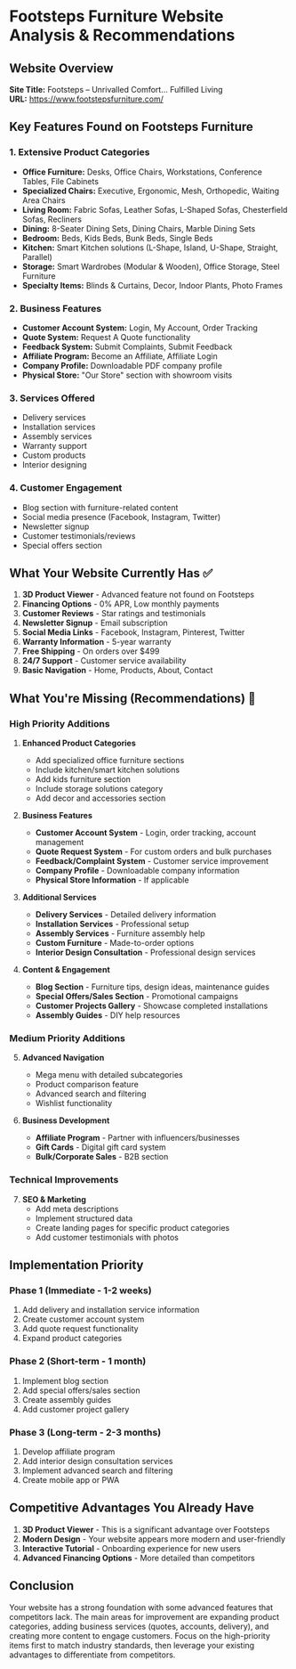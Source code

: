 # Footsteps Furniture Website Analysis & Recommendations

## Website Overview
**Site Title:** Footsteps – Unrivalled Comfort… Fulfilled Living  
**URL:** https://www.footstepsfurniture.com/

## Key Features Found on Footsteps Furniture

### 1. **Extensive Product Categories**
- **Office Furniture:** Desks, Office Chairs, Workstations, Conference Tables, File Cabinets
- **Specialized Chairs:** Executive, Ergonomic, Mesh, Orthopedic, Waiting Area Chairs
- **Living Room:** Fabric Sofas, Leather Sofas, L-Shaped Sofas, Chesterfield Sofas, Recliners
- **Dining:** 8-Seater Dining Sets, Dining Chairs, Marble Dining Sets
- **Bedroom:** Beds, Kids Beds, Bunk Beds, Single Beds
- **Kitchen:** Smart Kitchen solutions (L-Shape, Island, U-Shape, Straight, Parallel)
- **Storage:** Smart Wardrobes (Modular & Wooden), Office Storage, Steel Furniture
- **Specialty Items:** Blinds & Curtains, Decor, Indoor Plants, Photo Frames

### 2. **Business Features**
- **Customer Account System:** Login, My Account, Order Tracking
- **Quote System:** Request A Quote functionality
- **Feedback System:** Submit Complaints, Submit Feedback
- **Affiliate Program:** Become an Affiliate, Affiliate Login
- **Company Profile:** Downloadable PDF company profile
- **Physical Store:** "Our Store" section with showroom visits

### 3. **Services Offered**
- Delivery services
- Installation services
- Assembly services
- Warranty support
- Custom products
- Interior designing

### 4. **Customer Engagement**
- Blog section with furniture-related content
- Social media presence (Facebook, Instagram, Twitter)
- Newsletter signup
- Customer testimonials/reviews
- Special offers section

## What Your Website Currently Has ✅

1. **3D Product Viewer** - Advanced feature not found on Footsteps
2. **Financing Options** - 0% APR, Low monthly payments
3. **Customer Reviews** - Star ratings and testimonials
4. **Newsletter Signup** - Email subscription
5. **Social Media Links** - Facebook, Instagram, Pinterest, Twitter
6. **Warranty Information** - 5-year warranty
7. **Free Shipping** - On orders over $499
8. **24/7 Support** - Customer service availability
9. **Basic Navigation** - Home, Products, About, Contact

## What You're Missing (Recommendations) 🚀

### **High Priority Additions**

1. **Enhanced Product Categories**
   - Add specialized office furniture sections
   - Include kitchen/smart kitchen solutions
   - Add kids furniture section
   - Include storage solutions category
   - Add decor and accessories section

2. **Business Features**
   - **Customer Account System** - Login, order tracking, account management
   - **Quote Request System** - For custom orders and bulk purchases
   - **Feedback/Complaint System** - Customer service improvement
   - **Company Profile** - Downloadable company information
   - **Physical Store Information** - If applicable

3. **Additional Services**
   - **Delivery Services** - Detailed delivery information
   - **Installation Services** - Professional setup
   - **Assembly Services** - Furniture assembly help
   - **Custom Furniture** - Made-to-order options
   - **Interior Design Consultation** - Professional design services

4. **Content & Engagement**
   - **Blog Section** - Furniture tips, design ideas, maintenance guides
   - **Special Offers/Sales Section** - Promotional campaigns
   - **Customer Projects Gallery** - Showcase completed installations
   - **Assembly Guides** - DIY help resources

### **Medium Priority Additions**

5. **Advanced Navigation**
   - Mega menu with detailed subcategories
   - Product comparison feature
   - Advanced search and filtering
   - Wishlist functionality

6. **Business Development**
   - **Affiliate Program** - Partner with influencers/businesses
   - **Gift Cards** - Digital gift card system
   - **Bulk/Corporate Sales** - B2B section

### **Technical Improvements**

7. **SEO & Marketing**
   - Add meta descriptions
   - Implement structured data
   - Create landing pages for specific product categories
   - Add customer testimonials with photos

## Implementation Priority

### **Phase 1 (Immediate - 1-2 weeks)**
1. Add delivery and installation service information
2. Create customer account system
3. Add quote request functionality
4. Expand product categories

### **Phase 2 (Short-term - 1 month)**
1. Implement blog section
2. Add special offers/sales section
3. Create assembly guides
4. Add customer project gallery

### **Phase 3 (Long-term - 2-3 months)**
1. Develop affiliate program
2. Add interior design consultation services
3. Implement advanced search and filtering
4. Create mobile app or PWA

## Competitive Advantages You Already Have

1. **3D Product Viewer** - This is a significant advantage over Footsteps
2. **Modern Design** - Your website appears more modern and user-friendly
3. **Interactive Tutorial** - Onboarding experience for new users
4. **Advanced Financing Options** - More detailed than competitors

## Conclusion

Your website has a strong foundation with some advanced features that competitors lack. The main areas for improvement are expanding product categories, adding business services (quotes, accounts, delivery), and creating more content to engage customers. Focus on the high-priority items first to match industry standards, then leverage your existing advantages to differentiate from competitors.
